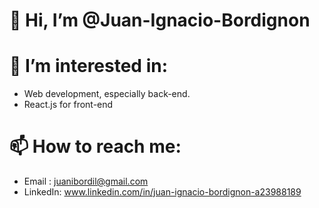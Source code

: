# 👋 Hi, I’m @Juan-Ignacio-Bordignon
# 👀 I’m interested in:
  - Web development, especially back-end.
  - React.js for front-end
# 📫 How to reach me:
  - Email : juanibordil@gmail.com
  - LinkedIn: www.linkedin.com/in/juan-ignacio-bordignon-a23988189

<!---
- 🌱 I’m currently learning ...
- 💞️ I’m looking to collaborate on ...
Juan-Ignacio-Bordignon/Juan-Ignacio-Bordignon is a ✨ special ✨ repository because its `README.md` (this file) appears on your GitHub profile.
You can click the Preview link to take a look at your changes.
--->
